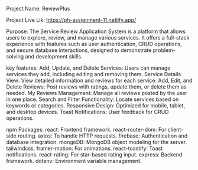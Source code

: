 Project Name: ReviewPlus

Project Live Lik: https://ph-assignment-11.netlify.app/

Purpose: The Service Review Application System is a platform that allows users to explore, review, and manage various services. It offers a full-stack experience with features such as user authentication, CRUD operations, and secure database interactions, designed to demonstrate problem-solving and development skills.

key features:
    Add, Update, and Delete Services: Users can manage services they add, including editing and removing them.
    Service Details View: View detailed information and reviews for each service.
    Add, Edit, and Delete Reviews: Post reviews with ratings, update them, or delete them as needed.
    My Reviews Management: Manage all reviews posted by the user in one place.
    Search and Filter Functionality: Locate services based on keywords or categories.
    Responsive Design: Optimized for mobile, tablet, and desktop devices.
    Toast Notifications: User feedback for CRUD operations.

npm Packages: 
    react: Frontend framework.
    react-router-dom: For client-side routing.
    axios: To handle HTTP requests.
    firebase: Authentication and database integration.
    mongoDB: MongoDB object modeling for the server.
    tailwindcss.
    framer-motion: For animations.
    react-toastify: Toast notifications.
    react-rating: For star-based rating input.
    express: Backend framework.
    dotenv: Environment variable management.